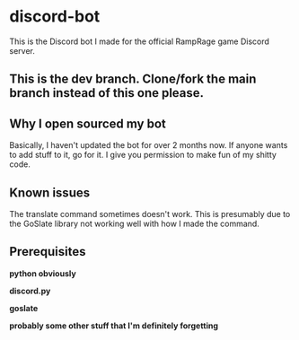 # discord-bot
This is the Discord bot I made for the official RampRage game Discord server.

## This is the dev branch. Clone/fork the main branch instead of this one please.

## Why I open sourced my bot
Basically, I haven't updated the bot for over 2 months now. If anyone wants to add stuff to it, go for it. I give you permission to make fun of my shitty code.

## Known issues

The translate command sometimes doesn't work. This is presumably due to the GoSlate library not working well with how I made the command.

## Prerequisites
**python obviously**

**discord.py**

**goslate**

**probably some other stuff that I'm definitely forgetting**

